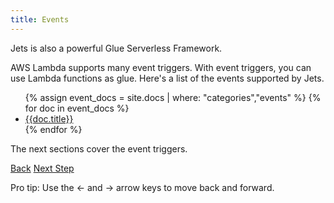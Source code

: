 ```yaml
---
title: Events
---
```


Jets is also a powerful Glue Serverless Framework.

AWS Lambda supports many event triggers.  With event triggers, you can use Lambda functions as glue. Here's a list of the events supported by Jets.

<ul>
{% assign event_docs = site.docs | where: "categories","events" %}
{% for doc in event_docs %}
  <li><a href='{{doc.url}}'>{{doc.title}}</a></li>
{% endfor %}
</ul>

The next sections cover the event triggers.

<a id="prev" class="btn btn-basic" href="{% link _docs/env-extra.md %}">Back</a>
<a id="next" class="btn btn-primary" href="{% link _docs/events-cloudwatch-event.md %}">Next Step</a>
<p class="keyboard-tip">Pro tip: Use the <- and -> arrow keys to move back and forward.</p>
